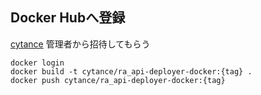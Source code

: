 ## Docker Hubへ登録

[cytance](https://hub.docker.com/u/cytance/dashboard/)
管理者から招待してもらう

```
docker login
docker build -t cytance/ra_api-deployer-docker:{tag} .
docker push cytance/ra_api-deployer-docker:{tag}
```
